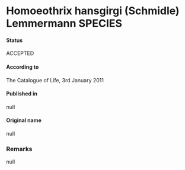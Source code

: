 Homoeothrix hansgirgi (Schmidle) Lemmermann SPECIES
=======

#### Status
ACCEPTED

#### According to
The Catalogue of Life, 3rd January 2011

#### Published in
null

#### Original name
null

### Remarks
null